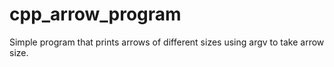 # cpp_arrow_program
Simple program that prints arrows of different sizes using argv to take arrow size. 
